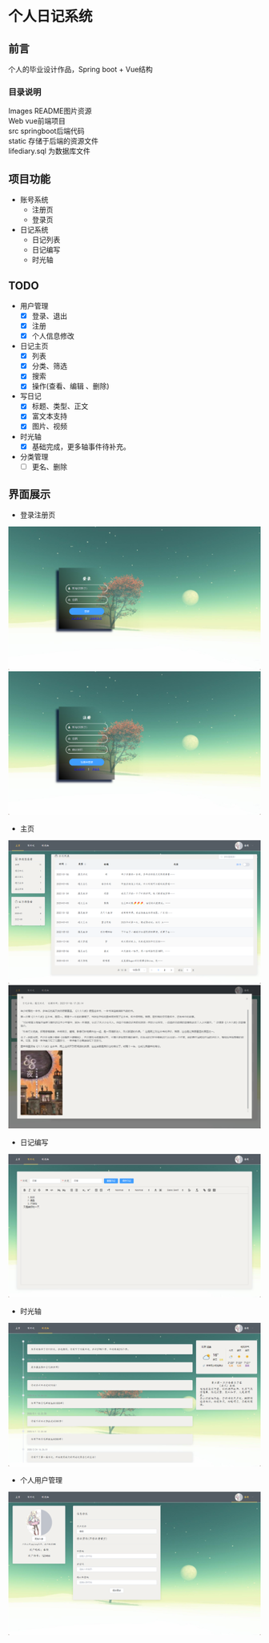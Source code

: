 # 个人日记系统

## 前言

个人的毕业设计作品，Spring boot + Vue结构

### 目录说明

Images README图片资源  
Web vue前端项目  
src springboot后端代码  
static 存储于后端的资源文件  
lifediary.sql 为数据库文件

## 项目功能

- 账号系统
  - 注册页
  - 登录页
- 日记系统
  - 日记列表
  - 日记编写
  - 时光轴

## TODO

- 用户管理
    - [x] 登录、退出
    - [x] 注册
    - [x] 个人信息修改

- 日记主页
    - [x] 列表
    - [x] 分类、筛选
    - [x] 搜索
    - [x] 操作(查看、编辑 、删除)
- 写日记
    - [x] 标题、类型、正文
    - [x] 富文本支持
    - [x] 图片、视频
- 时光轴
  - [x] 基础完成，更多轴事件待补充。
- 分类管理
    - [ ] 更名、删除

## 界面展示

- 登录注册页

<img src="Images/image-20230308175609439-1678269377829-2.png" alt="image-20230308175609439" style="zoom: 50%;" />

<img src="Images/image-20230308175705029.png" alt="image-20230308175705029" style="zoom:50%;" />

- 主页

<img src="Images/image-20230308175842967.png" alt="主页" title="主页" style="zoom:50%;" />

<img src="Images/image-20230308180000632.png" alt="image-20230308180000632" style="zoom:50%;" />

- 日记编写

<img src="Images/image-20230308180227392.png" alt="image-20230308180227392" style="zoom:50%;" />

- 时光轴

<img src="Images/image-20230308180315617.png" alt="image-20230308180315617" style="zoom:50%;" />

- 个人用户管理

<img src="Images/image-20230308180346439.png" alt="image-20230308180346439" style="zoom:50%;" />
